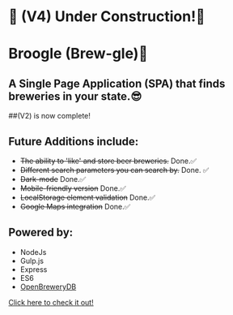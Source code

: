 # 🚧 (V4) Under Construction!🚧
# Broogle (Brew-gle)🍺

## A Single Page Application (SPA) that finds breweries in your state.😎

##(V2) is now complete!

## Future Additions include:
* ~~The ability to 'like' and store beer breweries.~~ Done.✅
* ~~Different search parameters you can search by.~~ Done. ✅
* ~~Dark-mode~~ Done.✅
* ~~Mobile-friendly version~~ Done.✅
* ~~LocalStorage element validation~~ Done.✅
*   ~~Google Maps integration~~ Done.✅

## Powered by:
* NodeJs
* Gulp.js
* Express
* ES6
* [OpenBreweryDB](https://www.openbrewerydb.org/)

[Click here to check it out!](https://broogle.herokuapp.com/)


